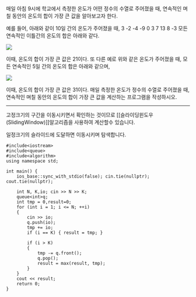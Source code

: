 매일 아침 9시에 학교에서 측정한 온도가 어떤 정수의 수열로 주어졌을 때, 연속적인 며칠 동안의 온도의 합이 가장 큰 값을 알아보고자 한다.

예를 들어, 아래와 같이 10일 간의 온도가 주어졌을 때,
3 -2 -4 -9 0 3 7 13 8 -3
모든 연속적인 이틀간의 온도의 합은 아래와 같다.

![](https://upload.acmicpc.net/563b6bfd-12ff-4275-a869-90fdd43b6deb/-/preview/)

이때, 온도의 합이 가장 큰 값은 21이다.
또 다른 예로 위와 같은 온도가 주어졌을 때, 모든 연속적인 5일 간의 온도의 합은 아래와 같으며,

![](https://upload.acmicpc.net/cb8d846c-2f90-475a-8901-1fb69de87397/-/preview/)

이때, 온도의 합이 가장 큰 값은 31이다.
매일 측정한 온도가 정수의 수열로 주어졌을 때, 연속적인 며칠 동안의 온도의 합이 가장 큰 값을 계산하는 프로그램을 작성하시오.

--------------------------------------------------------------------
고정크기의 구간을 이동시키면서 확인하는 것이므로 [[슬라이딩윈도우(SlidingWindow)]]알고리즘을
사용하여 계산할수 있습니다. 

일정크기의 슬라이드에 도달하면 이동시키며 탐색합니다.
```
#include<iostream>
#include<queue>
#include<algorithm>
using namespace std;

int main() {
    ios_base::sync_with_stdio(false); cin.tie(nullptr); cout.tie(nullptr);

    int N, K,io; cin >> N >> K;
    queue<int>q;
    int tmp = 0,result=0;
    for (int i = 1; i <= N; ++i)
    {
        cin >> io;
        q.push(io);
        tmp += io;
        if (i == K) { result = tmp; }
        
        if (i > K) 
        {
            tmp -= q.front();
            q.pop();
            result = max(result, tmp);
        }  
    }
    cout << result;
    return 0;
}

```